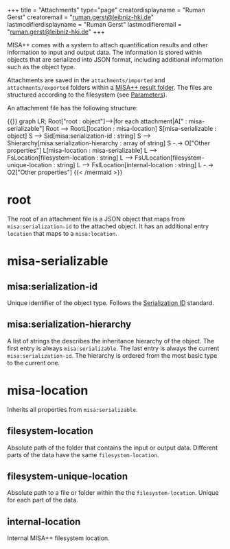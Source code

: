 +++
title = "Attachments"
type="page"
creatordisplayname = "Ruman Gerst"
creatoremail = "ruman.gerst@leibniz-hki.de"
lastmodifierdisplayname = "Ruman Gerst"
lastmodifieremail = "ruman.gerst@leibniz-hki.de"
+++

MISA++ comes with a system to attach quantification results and other
information to input and output data. The information is stored within
objects that are serialized into JSON format, including additional
information such as the object type.

Attachments are saved in the `attachments/imported` and
`attachments/exported` folders within a [MISA++ result folder](../output-data).
The files are structured according to the filesystem (see [Parameters](../parameters)).

An attachment file has the following structure:

{{<mermaid align="center">}}
graph LR;
Root["root : object"]-->|for each attachment|A[" : misa-serializable"]
Root --> RootL[location : misa-location]
S[misa-serializable : object]
S --> Sid[misa:serialization-id : string]
S --> Shierarchy[misa:serialization-hierarchy : array of string]
S -.-> O["Other properties"]
L[misa-location : misa-serializable]
L --> FsLocation[filesystem-location : string]
L --> FsULocation[filesystem-unique-location : string]
L --> FsILocation[internal-location : string]
L -.-> O2["Other properties"]
{{< /mermaid >}}

# root

The root of an attachment file is a JSON object that maps from
`misa:serialization-id` to the attached object.
It has an additional entry `location` that maps to a `misa:location`.

# misa-serializable

## misa:serialization-id

Unique identifier of the object type.
Follows the [Serialization ID](../serialization-id) standard.

## misa:serialization-hierarchy

A list of strings the describes the inheritance hierarchy of the object.
The first entry is always `misa:serializable`.
The last entry is always the current `misa:serialization-id`.
The hierarchy is ordered from the most basic type to the current one.

# misa-location

Inherits all properties from `misa:serializable`.

## filesystem-location

Absolute path of the folder that contains the input or output data.
Different parts of the data have the same `filesystem-location`.

## filesystem-unique-location

Absolute path to a file or folder within the the `filesystem-location`.
Unique for each part of the data.

## internal-location

Internal MISA++ filesystem location.
